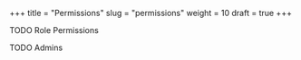 +++
title = "Permissions"
slug = "permissions"
weight = 10
draft = true
+++

TODO Role Permissions

TODO Admins
